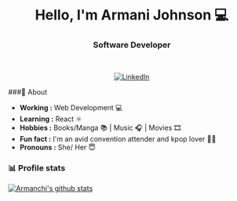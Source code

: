 <h1 align="center"> Hello, I'm Armani Johnson 💻 </h1>

<h3 align="center"> Software Developer </h3> <br>

<p align="center"> 
<a href="https://www.linkedin.com/in/armani-d-johnson/"><img alt="LinkedIn" src="https://img.shields.io/badge/-Sulthan_Mohaideen-blue?style=flat-square&logo=Linkedin&logoColor=white&link=https://www.linkedin.com/in/armani-d-johnson/"></a>
</p>

###🤔 About
-  **Working :** Web Development 💻 
-  **Learning :** React ⚛️  
-  **Hobbies :** Books/Manga 📚 | Music 🎧 | Movies 🎞️
-  **Fun fact :** I'm an avid convention attender and kpop lover ✌🏾
-  **Pronouns :** She/ Her 😇

### 📊 Profile stats

[![Armanchi's github stats](https://github-readme-stats.vercel.app/api?username=Armanchi&show_icons=true&title_color=fff&icon_color=79ff97&text_color=9f9f9f&bg_color=151515)](https://github.com/SulthanNK/github-readme-stats)
